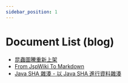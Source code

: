 ```yaml
---
sidebar_position: 1
---
```


# Document List (blog)

* [昆蟲圖騰重新上架](/blog/insect-totem-is-coming)
* [From JspWiki To Markdown](/blog/insect-totem-release-log)
* [Java SHA 雜湊 - 以 Java SHA 進行資料雜湊](/blog/Java-SHA-digester)

